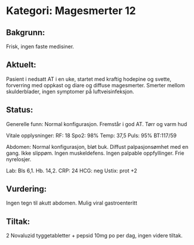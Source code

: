 # Kategori: Magesmerter 12
## Bakgrunn:
Frisk, ingen faste medisiner.

## Aktuelt:
Pasient i nedsatt AT i en uke, startet med kraftig hodepine og svette, forverring med oppkast og diare og diffuse magesmerter. Smerter mellom skulderblader, ingen symptomer på luftveisinfeksjon.

## Status:
Generelle funn:
Normal konfigurasjon. Fremstår i god AT. Tørr og varm hud

Vitale opplysninger:
RF: 18 Spo2: 98% Temp: 37,5 Puls: 95% BT:117/59

Abdomen:
Normal konfigurasjon, bløt buk. Diffust palpasjonsømhet med en gang. Ikke slippøm. Ingen muskeldefens. Ingen palpable oppfyllinger. Frie nyrelosjer.

Lab:
Bls 6,1. Hb. 14,2. CRP: 24 HCG: neg Ustix: prot +2

## Vurdering:
Ingen tegn til akutt abdomen. Mulig viral gastroenteritt

## Tiltak:
2 Novaluzid tyggetabletter + pepsid 10mg po per dag, ingen videre tiltak.

